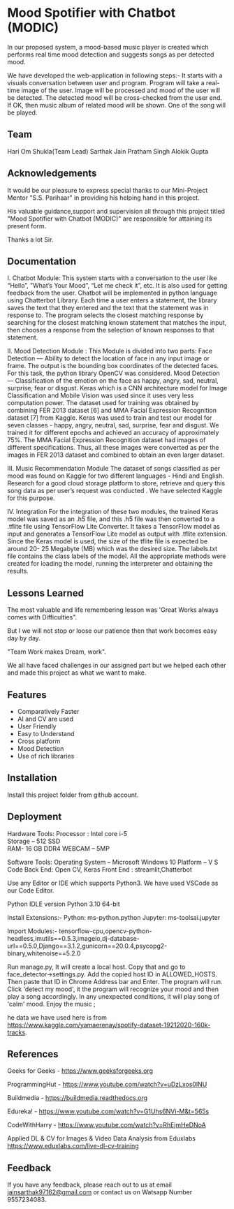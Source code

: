 
# Mood Spotifier with Chatbot (MODIC)

In our proposed system, a mood-based music player is created which performs real time mood detection and suggests songs as per detected mood. 

We have developed the web-application in following steps:-
It starts with a visuals conversation between user and program.
Program will take a real-time image of the user.
Image will be processed and mood of the user will be detected.
The detected mood will be cross-checked from the user end.
If OK, then music album of related mood will be shown.
One of the song will be played.


## Team

Hari Om Shukla(Team Lead)
Sarthak Jain
Pratham Singh
Alokik Gupta


## Acknowledgements

It would be our pleasure to express special thanks to our Mini-Project Mentor "S.S. Parihaar" in providing his helping hand in this project.

His valuable guidance,support and supervision all through this project
titled "Mood Spotifier with Chatbot (MODIC)" are responsible for attaining its present form.

Thanks a lot Sir.


## Documentation

I. Chatbot Module:
This system starts with a conversation to the user like “Hello”, ”What’s Your Mood”, “Let me check it”, etc. It is also used for getting feedback from the user. Chatbot will be implemented in python language using Chatterbot Library.
Each time a user enters a statement, the library saves the text that they entered and the text that the statement was in response to.
The program selects the closest matching response by searching for the closest matching known statement that matches the input, then chooses a response from the selection of known responses to that statement.

II. Mood Detection Module :
This Module is divided into two parts: 
Face Detection — Ability to detect the location of face in any input image or frame. The output is the bounding box coordinates of the detected faces. For this task,  the python library OpenCV was considered.
Mood Detection — Classification of the emotion on the face as happy, angry, sad, neutral, surprise, fear or disgust. Keras which is a CNN architecture model for Image Classification and Mobile Vision was used since it uses very less computation power.
The dataset used for training was obtained by combining FER 2013 dataset [6] and MMA Facial Expression Recognition dataset [7] from Kaggle. Keras was used to train and test our model for seven classes - happy, angry, neutral, sad, surprise, fear and disgust. We trained it for different epochs and achieved an accuracy of approximately 75%.
The MMA Facial Expression Recognition dataset had images of different specifications. Thus, all these images were converted as per the images in FER 2013 dataset and combined to obtain an even larger dataset.

III. Music Recommendation Module 
The dataset of songs classified as per mood was found on Kaggle for two different languages - Hindi and English. 
Research for a good cloud storage platform to store, retrieve and query this song data as per user’s request was conducted .
We have selected Kaggle for this purpose.

IV. Integration
 For the integration of these two modules, the trained Keras model was saved as an .h5 file, and this .h5 file was then converted to a .tflite file using TensorFlow Lite Converter.
 It takes a TensorFlow model as input and generates a TensorFlow Lite model as output with .tflite extension. Since the Keras model is used, the size of the tflite file is expected be around 20- 25 Megabyte (MB) which was the desired size. 
The labels.txt file contains the class labels of the model. All the appropriate methods were created for loading the model, running the interpreter and obtaining the results.


## Lessons Learned

The most valuable and life remembering lesson was 'Great Works always comes with Difficulties".

But I we will not stop or loose our patience then that work becomes easy day by day.

"Team Work makes Dream, work".

We all have faced challenges in our assigned part but we helped each other and made this project as what we want to make.


## Features

- Comparatively Faster
- AI and CV are used
- User Friendly
- Easy to Understand
- Cross platform
- Mood Detection
- Use of rich libraries


## Installation

Install this project folder from github account.
    

## Deployment

Hardware Tools:
Processor : Intel core i-5   
Storage – 512 SSD          
RAM- 16 GB DDR4
WEBCAM – 5MP

Software Tools:
Operating System – Microsoft Windows 10
Platform – V S Code
Back End: Open CV, Keras 
Front End : streamlit,Chatterbot

Use any Editor or IDE which supports Python3.
We have used VSCode as our Code Editor.

Python IDLE version Python 3.10 64-bit

Install Extensions:-
Python:  ms-python.python
Jupyter: ms-toolsai.jupyter

Import Modules:-
tensorflow-cpu,opencv-python-headless,imutils==0.5.3,imageio,dj-database-url==0.5.0,Django==3.1.2,gunicorn==20.0.4,psycopg2-binary,whitenoise==5.2.0

Run manage.py, It will create a local host.
Copy that and go to face_detector->settings.py.
Add the copied host ID in ALLOWED_HOSTS.
Then paste that ID in Chrome Address bar and Enter.
The program will run.
Click 'detect my mood', it the program will recognize your mood and then play a song accordingly.
In any unexpected conditions, it will play song of 'calm' mood.
Enjoy the music ;

he data we have used here is from https://www.kaggle.com/yamaerenay/spotify-dataset-19212020-160k-tracks.


## References


Geeks for Geeks - https://www.geeksforgeeks.org

ProgrammingHut - https://www.youtube.com/watch?v=uDzLxos0lNU

Buildmedia - https://buildmedia.readthedocs.org

Edureka! - https://www.youtube.com/watch?v=G1Uhs6NVi-M&t=565s

CodeWithHarry - https://www.youtube.com/watch?v=RhEjmHeDNoA

Applied DL & CV for Images & Video Data Analysis from Eduxlabs
https://www.eduxlabs.com/live-dl-cv-training


## Feedback

If you have any feedback, please reach out to us at email jainsarthak97162@gmail.com or contact us on Watsapp Number 9557234083.